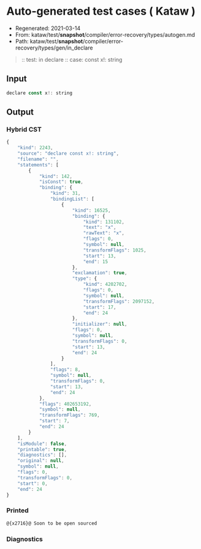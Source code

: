 # Auto-generated test cases ( Kataw )
- Regenerated: 2021-03-14
- From: kataw/test/__snapshot__/compiler/error-recovery/types/autogen.md
- Path: kataw/test/__snapshot__/compiler/error-recovery/types/gen/in_declare
> :: test: in declare
> :: case: const x!: string
## Input

`````js
declare const x!: string
`````

## Output

### Hybrid CST

```javascript
{
    "kind": 2243,
    "source": "declare const x!: string",
    "filename": "",
    "statements": [
        {
            "kind": 142,
            "isConst": true,
            "binding": {
                "kind": 31,
                "bindingList": [
                    {
                        "kind": 16525,
                        "binding": {
                            "kind": 131102,
                            "text": "x",
                            "rawText": "x",
                            "flags": 0,
                            "symbol": null,
                            "transformFlags": 1025,
                            "start": 13,
                            "end": 15
                        },
                        "exclamation": true,
                        "type": {
                            "kind": 4202702,
                            "flags": 0,
                            "symbol": null,
                            "transformFlags": 2097152,
                            "start": 17,
                            "end": 24
                        },
                        "initializer": null,
                        "flags": 0,
                        "symbol": null,
                        "transformFlags": 0,
                        "start": 13,
                        "end": 24
                    }
                ],
                "flags": 8,
                "symbol": null,
                "transformFlags": 0,
                "start": 13,
                "end": 24
            },
            "flags": 402653192,
            "symbol": null,
            "transformFlags": 769,
            "start": 7,
            "end": 24
        }
    ],
    "isModule": false,
    "printable": true,
    "diagnostics": [],
    "original": null,
    "symbol": null,
    "flags": 0,
    "transformFlags": 0,
    "start": 0,
    "end": 24
}
```

### Printed

```javascript
@{x2716}@ Soon to be open sourced
```

### Diagnostics

```javascript

```

